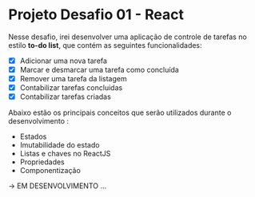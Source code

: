 # Projeto Desafio 01  - React

Nesse desafio, irei desenvolver uma aplicação de controle de tarefas no estilo **to-do list**, que contém as seguintes funcionalidades:

- [x] Adicionar uma nova tarefa
- [x] Marcar e desmarcar uma tarefa como concluída
- [x] Remover uma tarefa da listagem
- [x] Contabilizar tarefas concluidas
- [x] Contabilizar tarefas criadas

Abaixo estão os principais conceitos que serão utilizados durante o desenvolvimento :

- Estados
- Imutabilidade do estado
- Listas e chaves no ReactJS
- Propriedades
- Componentização


-> EM DESENVOLVIMENTO ...
